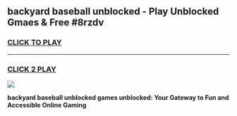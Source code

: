 
## backyard baseball unblocked - Play Unblocked Gmaes & Free #8rzdv
<h3>
<a href="https://news.freeplayer.one?title=backyard_baseball_unblocked&ref=24F">CLICK TO PLAY</a></h3>
<hr>

<h3>
<a href="https://news.freeplayer.one?title=backyard_baseball_unblocked&ref=24F">CLICK 2 PLAY</a>
  
</h3>

<a href="https://news.freeplayer.one?title=backyard_baseball_unblocked&ref=24F/"><img src="https://clearcache.store/games.png"></a>


**backyard baseball unblocked games unblocked: Your Gateway to Fun and Accessible Online Gaming**
